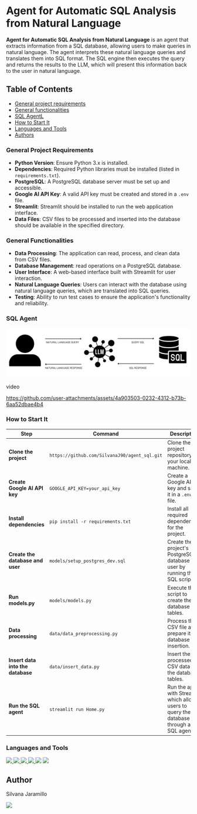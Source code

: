 # Agent for Automatic SQL Analysis from Natural Language

**Agent for Automatic SQL Analysis from Natural Language** is an agent that extracts information from a SQL database, allowing users to make queries in natural language. The agent interprets these natural language queries and translates them into SQL format. The SQL engine then executes the query and returns the results to the LLM, which will present this information back to the user in natural language.

## Table of Contents

- [General project requirements](https://github.com/SilvanaJ90/ml_portfolio_project/tree/main?tab=readme-ov-file#general-project-requirements)
- [General functionalities](https://github.com/SilvanaJ90/ml_portfolio_project/tree/main?tab=readme-ov-file#general-functionalities)
- [SQL AgentL](https://github.com/SilvanaJ90/sql_agent/tree/main?tab=readme-ov-file#sql-agent)
- [How to Start It](https://github.com/SilvanaJ90/ml_portfolio_project/tree/main?tab=readme-ov-file#how-to-start-it)
- [Languages and Tools](https://github.com/SilvanaJ90/ml_portfolio_project/tree/main?tab=readme-ov-file#languages-and-tools)
- [Authors](https://github.com/SilvanaJ90/ml_portfolio_project/tree/main?tab=readme-ov-file#author)

### General Project Requirements

- **Python Version**: Ensure Python 3.x is installed.
- **Dependencies**: Required Python libraries must be installed (listed in `requirements.txt`).
- **PostgreSQL**: A PostgreSQL database server must be set up and accessible.
- **Google AI API Key**: A valid API key must be created and stored in a `.env` file.
- **Streamlit**: Streamlit should be installed to run the web application interface.
- **Data Files**: CSV files to be processed and inserted into the database should be available in the specified directory.

### General Functionalities

- **Data Processing**: The application can read, process, and clean data from CSV files.
- **Database Management**: read operations on a PostgreSQL database.
- **User Interface**: A web-based interface built with Streamlit for user interaction.
- **Natural Language Queries**: Users can interact with the database using natural language queries, which are translated into SQL queries.
- **Testing**: Ability to run test cases to ensure the application's functionality and reliability.


### SQL Agent

![This is an image](https://github.com/SilvanaJ90/ml_portfolio_project/blob/main/img/img.png)


video



https://github.com/user-attachments/assets/4a903503-0232-4312-b73b-6aa52dbae4b4



### How to Start It

| Step                       | Command                                    | Description                                                             |
|----------------------------|--------------------------------------------|-------------------------------------------------------------------------|
| **Clone the project**       | `https://github.com/SilvanaJ90/agent_sql.git` | Clone the project repository to your local machine.                    |
| **Create Google AI API key**| `GOOGLE_API_KEY=your_api_key`              | Create a Google AI API key and save it in a `.env` file.                |
| **Install dependencies**    | `pip install -r requirements.txt`          | Install all required dependencies for the project.                      |
| **Create the database and user** | `models/setup_postgres_dev.sql`      | Create the project's PostgreSQL database and user by running this SQL script. |
| **Run models.py**           | `models/models.py`                         | Execute the script to create the database tables.                       |
| **Data processing**         | `data/data_preprocessing.py`                    | Process the CSV file and prepare it for database insertion.             |
| **Insert data into the database** | `data/insert_data.py`               | Insert the processed CSV data into the database tables.                 |
| **Run the SQL agent**       | `streamlit run Home.py`                     | Run the app with Streamlit, which allows users to query the database through an SQL agent. |





### Languages and Tools
<p align="left">
<a href="https://www.python.org" target="_blank" rel="noreferrer"> <img src="https://img.shields.io/badge/Python-FFD43B?style=for-the-badge&logo=python&logoColor=blue"/> </a>
<a href="https://www.postgresql.org" target="_blank" rel="noreferrer"> <img src="https://img.shields.io/badge/PostgreSQL-316192?style=for-the-badge&logo=postgresql&logoColor=white"/> </a>
<a href="https://www.langchain.com/" target="_blank" rel="noreferrer"> <img src="https://img.shields.io/badge/langchain-1C3C3C?style=for-the-badge&logo=langchain&logoColor=white"/> </a>
<a href="https://gemini.google.com" target="_blank" rel="noreferrer"> <img src="https://img.shields.io/badge/Google%20Gemini-8E75B2?style=for-the-badge&logo=googlegemini&logoColor=white"/> </a>
<a https://streamlit.io/" target="_blank" rel="noreferrer"> <img src="https://img.shields.io/badge/Streamlit-FF4B4B?style=for-the-badge&logo=Streamlit&logoColor=white"/> </a>
<a https://pandas.pydata.org/" target="_blank" rel="noreferrer"> <img src="https://img.shields.io/badge/Pandas-2C2D72?style=for-the-badge&logo=pandas&logoColor=white"/> </a>
    
</p>

## Author
Silvana Jaramillo
<p><a href="https://linkedin.com/in/silvana-jaramillo" target="blank"><img src="https://img.shields.io/badge/LinkedIn-0077B5?style=for-the-badge&logo=linkedin&logoColor=white" /> </a></p>
